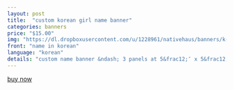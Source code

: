 ```yaml
---
layout: post
title:  "custom korean girl name banner"
categories: banners
price: "$15.00"
img: "https://dl.dropboxusercontent.com/u/1228961/nativehaus/banners/k-name-banner-girl.jpg"
front: "name in korean"
language: "korean"
details: "custom name banner &ndash; 3 panels at 5&frac12;″ x 5&frac12;″ in a single shade of color* with white string. can be oriented horizontally or vertically.<br><br>*shades of color chosen by native haus<br><br>additional panels are $5 per panel"
---
```


<a href="https://gum.co/zoSs" class="button button--green">buy now</a> <script type="text/javascript" src="https://gumroad.com/js/gumroad.js"></script>
